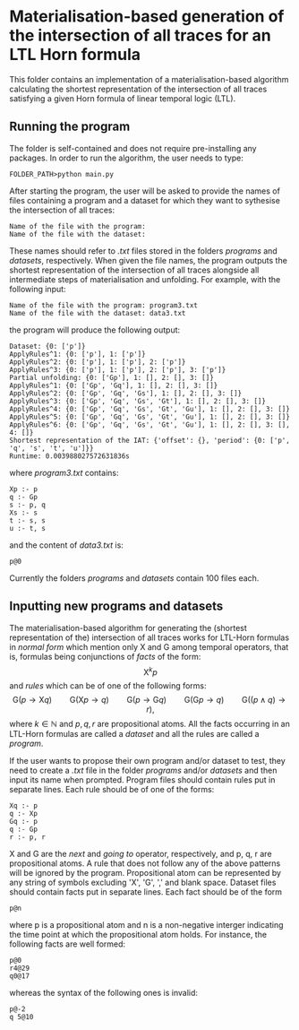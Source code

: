 ﻿# Materialisation-based generation of the intersection of all traces for an LTL Horn formula

This folder contains an implementation of a materialisation-based algorithm calculating the shortest representation of the intersection of all traces satisfying a given Horn formula of linear temporal logic (LTL).

## Running the program
The folder is self-contained and does not require pre-installing any packages. In order to run the algorithm, the user needs to type:

    FOLDER_PATH>python main.py
After starting the program, the user will be asked to provide the names of files containing a program and a dataset for which they want to sythesise the intersection of all traces:

    Name of the file with the program:
	Name of the file with the dataset:
These names should refer to *.txt* files stored in the folders *programs* and *datasets*, respectively. When given the file names, the program outputs the shortest representation of the intersection of all traces alongside all intermediate steps of materialisation and unfolding. For example, with the following input:

    Name of the file with the program: program3.txt
	Name of the file with the dataset: data3.txt
the program will produce the following output:

    Dataset: {0: ['p']}
	ApplyRules^1: {0: ['p'], 1: ['p']}
	ApplyRules^2: {0: ['p'], 1: ['p'], 2: ['p']}
	ApplyRules^3: {0: ['p'], 1: ['p'], 2: ['p'], 3: ['p']}
	Partial unfolding: {0: ['Gp'], 1: [], 2: [], 3: []}
	ApplyRules^1: {0: ['Gp', 'Gq'], 1: [], 2: [], 3: []}
	ApplyRules^2: {0: ['Gp', 'Gq', 'Gs'], 1: [], 2: [], 3: []}
	ApplyRules^3: {0: ['Gp', 'Gq', 'Gs', 'Gt'], 1: [], 2: [], 3: []}
	ApplyRules^4: {0: ['Gp', 'Gq', 'Gs', 'Gt', 'Gu'], 1: [], 2: [], 3: []}
	ApplyRules^5: {0: ['Gp', 'Gq', 'Gs', 'Gt', 'Gu'], 1: [], 2: [], 3: []}
	ApplyRules^6: {0: ['Gp', 'Gq', 'Gs', 'Gt', 'Gu'], 1: [], 2: [], 3: [], 4: []}
	Shortest representation of the IAT: {'offset': {}, 'period': {0: ['p', 'q', 's', 't', 'u']}}
	Runtime: 0.003988027572631836s
where *program3.txt* contains:

    Xp :- p  
	q :- Gp  
	s :- p, q  
	Xs :- s  
	t :- s, s  
	u :- t, s
and the content of *data3.txt* is:

    p@0
Currently the folders *programs* and *datasets* contain 100 files each.
## Inputting new programs and datasets   
The materialisation-based algorithm for generating the (shortest representation of the) intersection of all traces works for LTL-Horn formulas in *normal form* which mention only $\mathsf{X}$ and $\mathsf{G}$ among temporal operators, that is, formulas being conjunctions of *facts* of the form:
$$\mathsf{X}^k p$$
and *rules* which can be of one of the following forms:
$$\mathsf{G}(p\to\mathsf{X}q)\qquad\mathsf{G}(\mathsf{X}p\to q)\qquad\mathsf{G}(p\to\mathsf{G}q)\qquad\mathsf{G}(\mathsf{G}p\to q)\qquad\mathsf{G}((p\land q)\to r),$$
where $k\in\mathbb{N}$ and $p,q,r$ are propositional atoms.
All the facts occurring in an LTL-Horn formulas are called a *dataset* and all the rules are called a *program*.

If the user wants to propose their own program and/or dataset to test, they need to create a *.txt* file in the folder *programs* and/or *datasets* and then input its name when prompted. Program files should contain rules put in separate lines. Each rule should be of one of the forms:

    Xq :- p
    q :- Xp
    Gq :- p
    q :- Gp
    r :- p, r
X and G are the *next* and *going to* operator, respectively, and p, q, r are propositional atoms. A rule that does not follow any of the above patterns will be ignored by the program. Propositional atom can be represented by any string of symbols excluding 'X', 'G', ',' and blank space.
Dataset files should contain facts put in separate lines. Each fact should be of the form

    p@n
where p is a propositional atom and n is a non-negative interger indicating the time point at which the propositional atom holds. For instance, the following facts are well formed:

    p@0
    r4@29
    q0@17

whereas the syntax of the following ones is invalid:

    p@-2
    q 5@10

